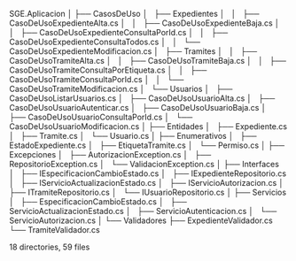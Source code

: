 SGE.Aplicacion
│
├── CasosDeUso
│   ├── Expedientes
│   │   ├── CasoDeUsoExpedienteAlta.cs
│   │   ├── CasoDeUsoExpedienteBaja.cs
│   │   ├── CasoDeUsoExpedienteConsultaPorId.cs
│   │   ├── CasoDeUsoExpedienteConsultaTodos.cs
│   │   └── CasoDeUsoExpedienteModificacion.cs
│   ├── Tramites
│   │   ├── CasoDeUsoTramiteAlta.cs
│   │   ├── CasoDeUsoTramiteBaja.cs
│   │   ├── CasoDeUsoTramiteConsultaPorEtiqueta.cs
│   │   ├── CasoDeUsoTramiteConsultaPorId.cs
│   │   └── CasoDeUsoTramiteModificacion.cs
│   └── Usuarios
│       ├── CasoDeUsoListarUsuarios.cs
│       ├── CasoDeUsoUsuarioAlta.cs
│       ├── CasoDeUsoUsuarioAutenticar.cs
│       ├── CasoDeUsoUsuarioBaja.cs
│       ├── CasoDeUsoUsuarioConsultaPorId.cs
│       └── CasoDeUsoUsuarioModificacion.cs
│
├── Entidades
│   ├── Expediente.cs
│   ├── Tramite.cs
│   └── Usuario.cs
│
├── Enumerativos
│   ├── EstadoExpediente.cs
│   ├── EtiquetaTramite.cs
│   └── Permiso.cs
│
├── Excepciones
│   ├── AutorizacionException.cs
│   ├── RepositorioException.cs
│   └── ValidacionException.cs
│
├── Interfaces
│   ├── IEspecificacionCambioEstado.cs
│   ├── IExpedienteRepositorio.cs
│   ├── IServicioActualizacionEstado.cs
│   ├── IServicioAutorizacion.cs
│   ├── ITramiteRepositorio.cs
│   └── IUsuarioRepositorio.cs
│
├── Servicios
│   ├── EspecificacionCambioEstado.cs
│   ├── ServicioActualizacionEstado.cs
│   ├── ServicioAutenticacion.cs
│   └── ServicioAutorizacion.cs
│
└── Validadores
    ├── ExpedienteValidador.cs
    └── TramiteValidador.cs

18 directories, 59 files
